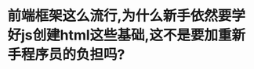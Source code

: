 <!-- // Copyright 2022 peter
// 
// Licensed under the Apache License, Version 2.0 (the "License");
// you may not use this file except in compliance with the License.
// You may obtain a copy of the License at
// 
//     http://www.apache.org/licenses/LICENSE-2.0
// 
// Unless required by applicable law or agreed to in writing, software
// distributed under the License is distributed on an "AS IS" BASIS,
// WITHOUT WARRANTIES OR CONDITIONS OF ANY KIND, either express or implied.
// See the License for the specific language governing permissions and
// limitations under the License. -->

# 前端框架这么流行,为什么新手依然要学好js创建html这些基础,这不是要加重新手程序员的负担吗?
